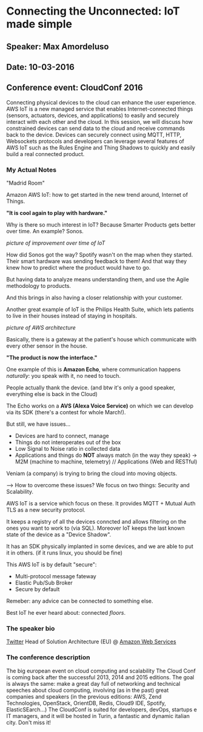 # Connecting the Unconnected: IoT made simple

## Speaker: Max Amordeluso

## Date: 10-03-2016

## Conference event: CloudConf 2016

Connecting physical devices to the cloud can enhance the user experience. AWS IoT is a new managed service that enables Internet-connected things (sensors, actuators, devices, and applications) to easily and securely interact with each other and the cloud. In this session, we will discuss how constrained devices can send data to the cloud and receive commands back to the device. Devices can securely connect using MQTT, HTTP, Websockets protocols  and developers can leverage several features of AWS IoT such as the Rules Engine and Thing Shadows to quickly and easily build a real connected product.

### My Actual Notes

"Madrid Room"

Amazon AWS IoT: how to get started in the new trend around, Internet of Things.

**"It is cool again to play with hardware."**

Why is there so much interest in IoT? Because Smarter Products gets better over time. An example? Sonos.

_picture of improvement over time of IoT_

How did Sonos got the way? Spotify wasn't on the map when they started. Their smart hardware was sending feedback to them! And that way they knew how to predict where the product would have to go.

But having data to analyze means understanding them, and use the Agile methodology to products.

And this brings in also having a closer relationship with your customer.

Another great example of IoT is the Philips Health Suite, which lets patients to live in their houses instead of staying in hospitals.

_picture of AWS architecture_

Basically, there is a gateway at the patient's house which communicate with every other sensor in the house.

**"The product is now the interface."**

One example of this is **Amazon Echo**, where communication happens _naturally_: you speak with it, no need to touch.

People actually thank the device. (and btw it's only a good speaker, everything else is back in the Cloud)

The Echo works on a **AVS (Alexa Voice Service)** on which we can develop via its SDK (there's a contest for whole March!).

But still, we have issues...

- Devices are hard to connect, manage
- Things do not interoperates out of the box
- Low Signal to Noise ratio in collected data
- Applications and things do **NOT** always match (in the way they speak) -> M2M (machine to machine, telemetry) // Applications (Web and RESTful)

Veniam (a company) is trying to bring the cloud into moving objects.

--> How to overcome these issues? We focus on two things: Security and Scalability.

AWS IoT is a service which focus on these. It provides MQTT + Mutual Auth TLS as a new security protocol.

It keeps a registry of all the devices conncted and allows filtering on the ones you want to work to (via SQL). Moreover IoT keeps the last known state of the device as a "Device Shadow".

It has an SDK physically implanted in some devices, and we are able to put it in others. (if it runs linux, you should be fine)

This AWS IoT is by default "secure":

- Multi-protocol message fateway
- Elastic Pub/Sub Broker
- Secure by default

Remeber: any advice can be connected to something else.

Best IoT he ever heard about: connected _floors_.

### The speaker bio

[Twitter](https://twitter.com/maxamorde) Head of Solution Architecture (EU) @ [Amazon Web Services](https://aws.amazon.com/it/)

### The conference description

The big european event on cloud computing and scalability The Cloud Conf is coming back after the successful 2013, 2014 and 2015 editions. The goal is always the same: make a great day full of networking and technical speeches about cloud computing, involving (as in the past) great companies and speakers (in the previous editions: AWS, Zend Technologies, OpenStack, OrientDB, Redis, Cloud9 IDE, Spotify, ElasticSEarch...) The CloudConf is suited for developers, devOps, startups e IT managers, and it will be hosted in Turin, a fantastic and dynamic italian city. Don't miss it!
